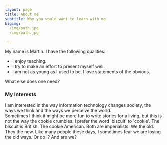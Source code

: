 ```yaml
---
layout: page
title: About me
subtitle: Why you would want to learn with me
bigimg: 
  /img/path.jpg
  /img/path.jpg

---
```


My name is Martin. I have the following qualities:

- I enjoy teaching.
- I try to make an effort to present myself well.
- I am not as young as I used to be. I love statements of the obvious.

What else does one need?

### My Interests

I am interested in the way information technology changes society, the ways we think and the ways we perceive the world.  
Sometimes I think it might be more fun to write stories for a living, but this is not the way the cookie crumbles. I prefer the word 'biscuit' to 'cookie'. The biscuit is British. The cookie American. Both are imperialists. We the old. They the new. Like many people these days, I sometimes fear we are losing the old ways. Or do I? And are we?
